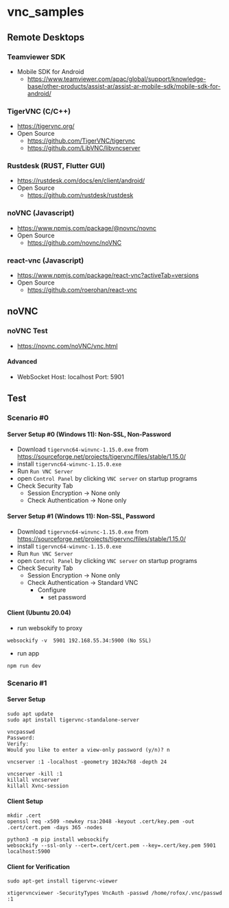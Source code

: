 # vnc_samples

## Remote Desktops
### Teamviewer SDK
* Mobile SDK for Android
  * https://www.teamviewer.com/apac/global/support/knowledge-base/other-products/assist-ar/assist-ar-mobile-sdk/mobile-sdk-for-android/
### TigerVNC (C/C++)
* https://tigervnc.org/
* Open Source
  * https://github.com/TigerVNC/tigervnc
  * https://github.com/LibVNC/libvncserver
### Rustdesk (RUST, Flutter GUI)
* https://rustdesk.com/docs/en/client/android/
 * Open Source
   * https://github.com/rustdesk/rustdesk
### noVNC (Javascript)
* https://www.npmjs.com/package/@novnc/novnc
* Open Source
  * https://github.com/novnc/noVNC
### react-vnc (Javascript)
* https://www.npmjs.com/package/react-vnc?activeTab=versions
* Open Source
  * https://github.com/roerohan/react-vnc

## noVNC

### noVNC Test
* https://novnc.com/noVNC/vnc.html

#### Advanced
* WebSocket
Host: localhost
Port: 5901

## Test

### Scenario #0

#### Server Setup #0 (Windows 11): Non-SSL, Non-Password
* Download `tigervnc64-winvnc-1.15.0.exe` from https://sourceforge.net/projects/tigervnc/files/stable/1.15.0/
* install `tigervnc64-winvnc-1.15.0.exe`
* Run `Run VNC Server`
* open `Control Panel` by clicking `VNC server` on startup programs
* Check Security Tab
  * Session Encryption -> None only
  * Check Authentication -> None only

#### Server Setup #1 (Windows 11): Non-SSL, Password
* Download `tigervnc64-winvnc-1.15.0.exe` from https://sourceforge.net/projects/tigervnc/files/stable/1.15.0/
* install `tigervnc64-winvnc-1.15.0.exe`
* Run `Run VNC Server`
* open `Control Panel` by clicking `VNC server` on startup programs
* Check Security Tab
  * Session Encryption -> None only
  * Check Authentication -> Standard VNC
    * Configure
      * set password

#### Client  (Ubuntu 20.04)
* run websokify to proxy
```
websockify -v  5901 192.168.55.34:5900 (No SSL)
```
* run app
```
npm run dev
```
### Scenario #1

#### Server Setup
```
sudo apt update
sudo apt install tigervnc-standalone-server
```
```
vncpasswd
Password:
Verify:
Would you like to enter a view-only password (y/n)? n
```
```
vncserver :1 -localhost -geometry 1024x768 -depth 24
```
```
vncserver -kill :1
killall vncserver
killall Xvnc-session
```
#### Client Setup
```
mkdir .cert
openssl req -x509 -newkey rsa:2048 -keyout .cert/key.pem -out .cert/cert.pem -days 365 -nodes
```
```
python3 -m pip install websockify
websockify --ssl-only --cert=.cert/cert.pem --key=.cert/key.pem 5901 localhost:5900
```

#### Client for Verification
```
sudo apt-get install tigervnc-viewer

xtigervncviewer -SecurityTypes VncAuth -passwd /home/rofox/.vnc/passwd :1
```

